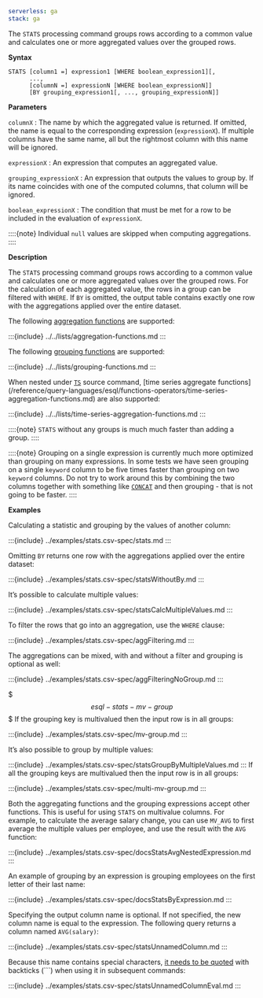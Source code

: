 ```yaml {applies_to}
serverless: ga
stack: ga
```

The `STATS` processing command groups rows according to a common value
and calculates one or more aggregated values over the grouped rows.

**Syntax**

```esql
STATS [column1 =] expression1 [WHERE boolean_expression1][,
      ...,
      [columnN =] expressionN [WHERE boolean_expressionN]]
      [BY grouping_expression1[, ..., grouping_expressionN]]
```

**Parameters**

`columnX`
:   The name by which the aggregated value is returned. If omitted, the name is
    equal to the corresponding expression (`expressionX`).
    If multiple columns have the same name, all but the rightmost column with this
    name will be ignored.

`expressionX`
:   An expression that computes an aggregated value.

`grouping_expressionX`
:   An expression that outputs the values to group by.
    If its name coincides with one of the computed columns, that column will be ignored.

`boolean_expressionX`
:   The condition that must be met for a row to be included in the evaluation of `expressionX`.

::::{note}
Individual `null` values are skipped when computing aggregations.
::::


**Description**

The `STATS` processing command groups rows according to a common value
and calculates one or more aggregated values over the grouped rows. For the
calculation of each aggregated value, the rows in a group can be filtered with
`WHERE`. If `BY` is omitted, the output table contains exactly one row with
the aggregations applied over the entire dataset.

The following [aggregation functions](/reference/query-languages/esql/functions-operators/aggregation-functions.md) are supported:

:::{include} ../../lists/aggregation-functions.md
:::

The following [grouping functions](/reference/query-languages/esql/functions-operators/grouping-functions.md) are supported:

:::{include} ../../lists/grouping-functions.md
:::

When nested under [`TS`](/reference/query-languages/esql/commands/ts.md) source command,
[time series aggregate functions] (/reference/query-languages/esql/functions-operators/time-series-aggregation-functions.md)
are also supported:

:::{include} ../../lists/time-series-aggregation-functions.md
:::

::::{note}
`STATS` without any groups is much much faster than adding a group.
::::


::::{note}
Grouping on a single expression is currently much more optimized than grouping
on many expressions. In some tests we have seen grouping on a single `keyword`
column to be five times faster than grouping on two `keyword` columns. Do
not try to work around this by combining the two columns together with
something like [`CONCAT`](/reference/query-languages/esql/functions-operators/string-functions.md#esql-concat)
and then grouping - that is not going to be faster.
::::


**Examples**

Calculating a statistic and grouping by the values of another column:

:::{include} ../examples/stats.csv-spec/stats.md
:::

Omitting `BY` returns one row with the aggregations applied over the entire
dataset:

:::{include} ../examples/stats.csv-spec/statsWithoutBy.md
:::

It’s possible to calculate multiple values:

:::{include} ../examples/stats.csv-spec/statsCalcMultipleValues.md
:::

To filter the rows that go into an aggregation, use the `WHERE` clause:

:::{include} ../examples/stats.csv-spec/aggFiltering.md
:::

The aggregations can be mixed, with and without a filter and grouping is
optional as well:

:::{include} ../examples/stats.csv-spec/aggFilteringNoGroup.md
:::

$$$esql-stats-mv-group$$$
If the grouping key is multivalued then the input row is in all groups:

:::{include} ../examples/stats.csv-spec/mv-group.md
:::

It’s also possible to group by multiple values:

:::{include} ../examples/stats.csv-spec/statsGroupByMultipleValues.md
:::
If all the grouping keys are multivalued then the input row is in all groups:

:::{include} ../examples/stats.csv-spec/multi-mv-group.md
:::

Both the aggregating functions and the grouping expressions accept other
functions. This is useful for using `STATS` on multivalue columns.
For example, to calculate the average salary change, you can use `MV_AVG` to
first average the multiple values per employee, and use the result with the
`AVG` function:

:::{include} ../examples/stats.csv-spec/docsStatsAvgNestedExpression.md
:::

An example of grouping by an expression is grouping employees on the first
letter of their last name:

:::{include} ../examples/stats.csv-spec/docsStatsByExpression.md
:::

Specifying the output column name is optional. If not specified, the new column
name is equal to the expression. The following query returns a column named
`AVG(salary)`:

:::{include} ../examples/stats.csv-spec/statsUnnamedColumn.md
:::

Because this name contains special characters,
[it needs to be quoted](/reference/query-languages/esql/esql-syntax.md#esql-identifiers)
with backticks (```) when using it in subsequent commands:

:::{include} ../examples/stats.csv-spec/statsUnnamedColumnEval.md
:::
